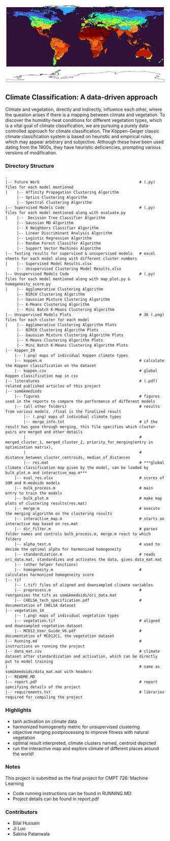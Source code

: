 ![alt text](https://github.com/logic2333/climate-clustering/blob/master/som%26kmedoids/final/globe2.png?raw=true)

## Climate Classification: A data-driven approach

Climate and vegetation, directly and indirectly, influence each other, where the question arises if there is a mapping between climate and vegetation. To discover the humidity-heat conditions for different vegetation types, which is a vital goal of climate classification, we are pursuing a purely data-controlled approach for climate classification. The Köppen-Geiger classic climate classification system is based on heuristic and empirical rules, which may appear arbitrary and subjective.  Although these have been used dating from the 1900s, they have heuristic deficiencies, prompting various versions of modification.

### Directory Structure
    .
    |-- Future Work                                            # (.py) files for each model mentioned
    |    |-- Affinity Propagation Clustering Algorithm                           
         |-- Optics Clustering Algorithm
         |-- Spectral Clustering Algorithm 
    |-- Supervised Models Code                                 # (.py) files for each model mentioned along with evaluate.py
    |    |--  Decision Tree Classifier Algorithm
         |-- Gaussian MD Algorithm
         |-- K Neighbors Classifier Algorithm
         |-- Linear Discriminant Analysis Algorithm
         |-- Logistic Regression Algorithm
         |-- Random Forest Classifer Algorithm
         |-- Support Vector Machines Algorithm
    |-- Testing results for supervised & unsupervised models   # excel sheets for each model along with different cluster numbers
    |    |-- Supervised Model Results.xlsx
         |-- Unsupervised Clustering Model Results.xlsx
    |-- Unsupervised Models Code                               # (.py) files for each model mentioned along with map_plot.py & homegeneity_score.py
    |    |-- Agglomerative Clustering Algorithm
         |-- BIRCH Clustering Algorithm
         |-- Gaussian Mixture Clustering Algorithm
         |-- K-Means Clustering Algorithm
         |-- Mini Batch K-Means Clustering Algorithm
    |-- Unsupervised Models Plots                              # 36 (.png) files for each cluster for each model
    |    |-- Agglomerative Clustering Algorithm Plots
         |-- BIRCH Clustering Algorithm Plots
         |-- Gaussian Mixture Clustering Algorithm Plots
         |-- K-Means Clustering Algorithm Plots
         |-- Mini Batch K-Means Clustering Algorithm Plots
    |-- koppen_29
        |-- (.png) maps of individual Koppen climate types
        |-- koppen.m                                           # calculate the Koppen classification on the dataset
        |-- koppen.csv                                         # global Koppen classification map in csv
    |-- literatures                                            # (.pdf) related published articles of this project
    |-- som&kmediods
        |-- figures                                            # figures used in the reports to compare the performance of different models
        |-- (all other folders)                                # results from various models. /final is the finalized result
            |-- (.png) maps of individual climate types
            |-- merge_info.txt                                 # if the result has gone through merging, this file specifies which cluster pairs are merged and other details
            |                                                  # merged_cluster_1, merged_cluster_2, priority_for_merging(entry in optimization matrix), 
            |                                                  # distance_between_cluster_centroids, median_of_distances
            |-- res.mat                                        # ***global climate classification map given by the model, can be loaded by bulk_plot.m and interactive_map.m***
        |-- eval_res.xlsx                                      # scores of SOM and K-medoids models
        |-- bulk_process.m                                     # main entry to train the models
        |-- bulk_plot.m                                        # make map plots of clustering results(res.mat)
        |-- merge.m                                            # execute the merging algorithm on the clustering results
        |-- interactive_map.m                                  # starts an interactive map based on res.mat
        |-- dir_filter.m                                       # parses folder names and controls bulk_process.m, merge.m react to which folders
        |-- alpha_test.m                                       # used to decide the optimal alpha for harmonized homogeneity
        |-- standardization.m                                  # reads ori_data.mat, standardizes and activates the data, gives data_mat.mat
        |-- (other helper functions)
        |-- homogeneity.m                                      # calculates harmonized homogeneity score        
    |-- tif                                                    
        |-- (.tif) files of aligned and downsampled climate variables
        |-- preprocess.m                                       # reorganizes the tifs as som&kmedoids/ori_data.mat
        |-- CHELSA_tech_specification.pdf                      # documentation of CHELSA dataset       
    |-- vegetation_14
        |-- (.png) maps of individual vegetation types
        |-- vegetation.tif                                     # aligned and downsampled vegetation dataset
        |-- MCD12_User_Guide_V6.pdf                            # documentation of MCD12C1, the vegetation dataset
    |-- Running.md                                             # instructions on running the project
    |-- data_mat.csv                                           # climate dataset after standardization and activation, which can be directly put to model training
    |                                                          # same as som&kmedoids/data_mat.mat with headers
    |-- README.MD                                              
    |-- report.pdf                                             # report specifying details of the project  
    |-- requirements.txt                                       # libraries required for compiling the project

### Highlights
- tanh activation on climate data
- harmonized homogeneity metric for unsupervised clustering
- objective merging postprocessing to improve fitness with natural vegetation
- optimal result interpreted, climate clusters named, centroid depicted
- run the interactive map and explore climate of different places around the world!

### Notes
This project is submitted as the final project for CMPT 726: Machine Learning
- Code running instructions can be found in RUNNING.MD
- Project details can be found in report.pdf

### Contributors
- Bilal Hussain
- Ji Luo
- Sakina Patanwala



